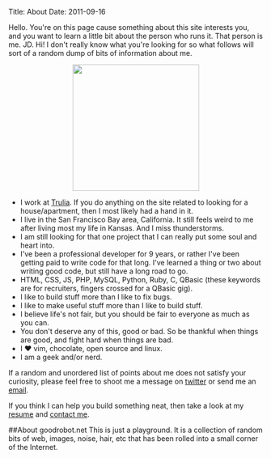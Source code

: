 Title: About
Date: 2011-09-16

Hello. You're on this page cause something about this site interests
you, and you want to learn a little bit about the person who runs it.
That person is me. JD. Hi! I don't really know what you're looking for
so what follows will sort of a random dump of bits of information about
me.

<img src="http://static.goodrobot.net/cdn/jd.png" style="margin: auto; height: 250px; border: none; display: block">

* I work at [Trulia](http://trulia.com). If you do anything on the site
  related to looking for a house/apartment, then I most likely had a hand
  in it.
* I live in the San Francisco Bay area, California. It still feels weird
  to me after living most my life in Kansas. And I miss thunderstorms.
* I am still looking for that one project that I can really put some
  soul and heart into.
* I've been a professional developer for 9 years, or rather I've been
  getting paid to write code for that long. I've learned a thing or two
  about writing good code, but still have a long road to go.
* HTML, CSS, JS, PHP, MySQL, Python, Ruby, C, QBasic (these
  keywords are for recruiters, fingers crossed for a QBasic gig).
* I like to build stuff more than I like to fix bugs.
* I like to make useful stuff more than I like to build stuff.
* I believe life's not fair, but you should be fair to everyone as much
  as you can.
* You don't deserve any of this, good or bad. So be thankful when things
  are good, and fight hard when things are bad.
* I &hearts; vim, chocolate, open source and linux.
* I am a geek and/or nerd.

If a random and unordered list of points about me does not satisfy your
curiosity, please feel free to shoot me a message on
[twitter](http://twitter.com/goodrobot_jd) or send me an
[email](mailto:hello+jd@goodrobot.net).

If you think I can help you build something neat, then take a look at my
[resume](http://goodrobot.net/resume) and
[contact me](mailto:work+for+us+jd@goodrobot.net).

##About goodrobot.net
This is just a playground. It is a collection of random bits of web,
images, noise, hair, etc that has been rolled into a small corner of the
Internet.
